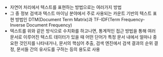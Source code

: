 - 자연어 처리에서 텍스트를 표현하는 방법으로는 여러가지 방법
- 그 중 정보 검색과 텍스트 마이닝 분야에서 주로 사용되는 카운트 기반의 텍스트 표현 방법인 DTM(Document Term Matrix)과 TF-IDF(Term Frequency-Inverse Document Frequency)
- 텍스트를 위와 같은 방식으로 수치화를 하고나면, 통계적인 접근 방법을 통해 여러 문서로 이루어진 텍스트 데이터가 있을 때 어떤 단어가 특정 문서 내에서 얼마나 중요한 것인지를 나타내거나, 문서의 핵심어 추출, 검색 엔진에서 검색 결과의 순위 결정, 문서들 간의 유사도를 구하는 등의 용도로 사용